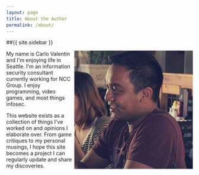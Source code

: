 ```yaml
---
layout: page
title: About the Author
permalink: /about/
---
```

##{{ site.sidebar }}
<div>
<img class="image profile" src="/images/profile.jpg" align="right">

<p>

My name is Carlo Valentin and I'm enjoying life in Seattle. I'm an information security consultant currently working for NCC Group. I enjoy programming, video games, and most things infosec. 

</p>

<p>

This website exists as a collection of things I've worked on and opinions I elaborate over. From game critiques to my personal musings, I hope this site becomes a project I can regularly update and share my discoveries.

</p>
</div>
